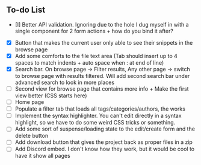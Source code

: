 ## To-do List
- [I] Better API validation. Ignoring due to the hole I dug myself in with a single component for 2 form actions + how do you bind it after?
- [X] Button that makes the current user only able to see their snippets in the browse page
- [X] Add some comforts to the file text area (Tab should insert up to 4 spaces to match indents + auto space when : at end of line)
- [X] Search bar. On browse page → Filter results, Any other page → switch to browse page with results filtered. Will add second search bar under advanced search to look in more places
- [ ] Second view for browse page that contains more info + Make the first view better (CSS starts here)
- [ ] Home page
- [ ] Populate a filter tab that loads all tags/categories/authors, the works
- [ ] Implement the syntax highlighter. You can't edit directly in a syntax highlight, so we have to do some weird CSS tricks or something.
- [ ] Add some sort of suspense/loading state to the edit/create form and the delete button
- [ ] Add download button that gives the project back as proper files in a zip
- [ ] Add Discord embed. I don't know how they work, but it would be cool to have it show all pages

